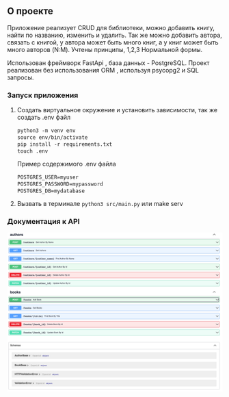 ## О проекте
Приложение реализует CRUD для библиотеки, можно добавить книгу, найти по названию, изменить и удалить. Так же можно добавить автора, связать с книгой, у автора может быть много книг, а у книг может быть много авторов (N:M). Учтены принципы, 1,2,3 Нормальной формы. 

Использован фреймворк FastApi , база данных - PostgreSQL. Проект реализован без использования ORM , используя psycopg2 и SQL запросы. 

### Запуск приложения
1. Создать виртуальное окружение и установить зависимости, так же создать .env файл
   ```
   python3 -m venv env
   source env/bin/activate
   pip install -r requirements.txt
   touch .env
   ```
   Пример содержимого .env файла
   ```
   POSTGRES_USER=myuser
   POSTGRES_PASSWORD=mypassword
   POSTGRES_DB=mydatabase
   ```

   
3. Вызвать в терминале `python3 src/main.py` или make serv


### Документация к API
![Документация к проекту](https://github.com/alikud/crud_python/blob/master/library_doc_screen.png)
